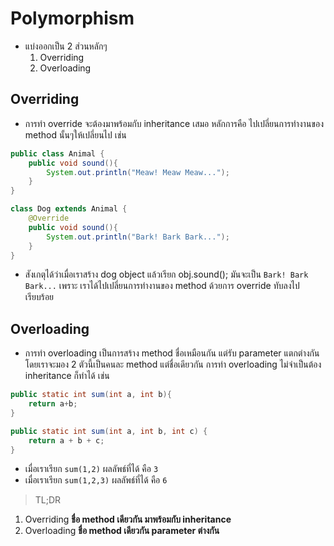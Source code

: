 # Polymorphism

- แบ่งออกเป็น 2 ส่วนหลักๆ
  1. Overriding
  2. Overloading

## Overriding

- การทำ override จะต้องมาพร้อมกับ inheritance เสมอ หลักการคือ ไปเปลี่ยนการทำงานของ method นั้นๆให้เปลี่ยนไป เช่น

```java
public class Animal {
    public void sound(){
        System.out.println("Meaw! Meaw Meaw...");
    }
}

class Dog extends Animal {
    @Override
    public void sound(){
        System.out.println("Bark! Bark Bark...");
    }
}
```

- สังเกตุได้ว่าเมื่อเราสร้าง dog object แล้วเรียก obj.sound(); มันจะเป็น `Bark! Bark Bark...` เพราะ เราได้ไปเปลี่ยนการทำงานของ method ด้วยการ override ทับลงไปเรียบร้อย

## Overloading

- การทำ overloading เป็นการสร้าง method ชื่อเหมือนกัน แต่รับ parameter แตกต่างกัน โดยเราจะมอง 2 ตัวนี้เป็นคนละ method แต่ชื่อเดียวกัน การทำ overloading ไม่จำเป็นต้อง inheritance ก็ทำได้ เช่น

```java
public static int sum(int a, int b){
    return a+b;
}

public static int sum(int a, int b, int c) {
    return a + b + c;
}
```

- เมื่อเราเรียก `sum(1,2)` ผลลัพธ์ที่ได้ คือ `3`
- เมื่อเราเรียก `sum(1,2,3)` ผลลัพธ์ที่ได้ คือ `6`

> TL;DR

1. Overriding **ชื่อ method เดียวกัน มาพร้อมกับ inheritance**
2. Overloading **ชื่อ method เดียวกัน parameter ต่างกัน**
